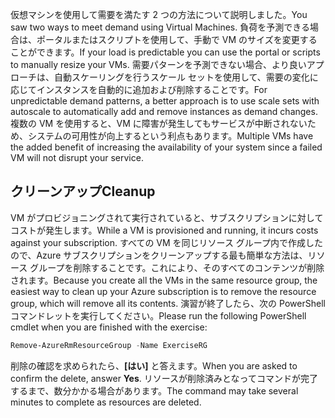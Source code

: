 <span data-ttu-id="644db-101">仮想マシンを使用して需要を満たす 2 つの方法について説明しました。</span><span class="sxs-lookup"><span data-stu-id="644db-101">You saw two ways to meet demand using Virtual Machines.</span></span> <span data-ttu-id="644db-102">負荷を予測できる場合は、ポータルまたはスクリプトを使用して、手動で VM のサイズを変更することができます。</span><span class="sxs-lookup"><span data-stu-id="644db-102">If your load is predictable you can use the portal or scripts to manually resize your VMs.</span></span> <span data-ttu-id="644db-103">需要パターンを予測できない場合、より良いアプローチは、自動スケーリングを行うスケール セットを使用して、需要の変化に応じてインスタンスを自動的に追加および削除することです。</span><span class="sxs-lookup"><span data-stu-id="644db-103">For unpredictable demand patterns, a better approach is to use scale sets with autoscale to automatically add and remove instances as demand changes.</span></span> <span data-ttu-id="644db-104">複数の VM を使用すると、VM に障害が発生してもサービスが中断されないため、システムの可用性が向上するという利点もあります。</span><span class="sxs-lookup"><span data-stu-id="644db-104">Multiple VMs have the added benefit of increasing the availability of your system since a failed VM will not disrupt your service.</span></span>

## <a name="cleanup"></a><span data-ttu-id="644db-105">クリーンアップ</span><span class="sxs-lookup"><span data-stu-id="644db-105">Cleanup</span></span>

<span data-ttu-id="644db-106">VM がプロビジョニングされて実行されていると、サブスクリプションに対してコストが発生します。</span><span class="sxs-lookup"><span data-stu-id="644db-106">While a VM is provisioned and running, it incurs costs against your subscription.</span></span> <span data-ttu-id="644db-107">すべての VM を同じリソース グループ内で作成したので、Azure サブスクリプションをクリーンアップする最も簡単な方法は、リソース グループを削除することです。これにより、そのすべてのコンテンツが削除されます。</span><span class="sxs-lookup"><span data-stu-id="644db-107">Because you create all the VMs in the same resource group, the easiest way to clean up your Azure subscription is to remove the resource group, which will remove all its contents.</span></span> <span data-ttu-id="644db-108">演習が終了したら、次の PowerShell コマンドレットを実行してください。</span><span class="sxs-lookup"><span data-stu-id="644db-108">Please run the following PowerShell cmdlet when you are finished with the exercise:</span></span>

   ```powershell
   Remove-AzureRmResourceGroup -Name ExerciseRG
   ```

<span data-ttu-id="644db-109">削除の確認を求められたら、**[はい]** と答えます。</span><span class="sxs-lookup"><span data-stu-id="644db-109">When you are asked to confirm the delete, answer **Yes**.</span></span> <span data-ttu-id="644db-110">リソースが削除済みとなってコマンドが完了するまで、数分かかる場合があります。</span><span class="sxs-lookup"><span data-stu-id="644db-110">The command may take several minutes to complete as resources are deleted.</span></span>